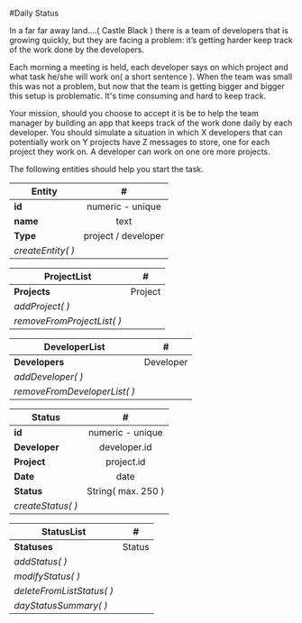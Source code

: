 #Daily Status

In a far far away land….( Castle Black  ) there is a team of developers that is growing quickly, but they are facing a problem: it’s getting harder keep track of the work done by the developers.

Each morning a meeting is held, each developer says on which project and what task he/she will work on( a short sentence ). When the team was small this was not a problem, but now that the team is getting bigger and bigger this setup is problematic. It's time consuming and hard to keep track.

Your mission, should you choose to accept it is be to help the team manager by building an app that keeps track of the work done daily by each developer. You should simulate a situation in which X developers that can potentially work on Y projects have Z messages to store, one for each project they work on. A developer can work on one ore more projects.

The following entities should help you start the task.

| Entity | #
| ------ | :----:|
| **id** | numeric - unique |
| **name**| text|
| **Type** | project / developer |
| *createEntity( )* |

| ProjectList | #
| ------ | :----:|
| **Projects** | Project |
| *addProject( )* |
| *removeFromProjectList( )* |

| DeveloperList | #
| ------ | :----:|
| **Developers** | Developer |
| *addDeveloper( )* |
| *removeFromDeveloperList( )* |

| Status | #
| ------ | :----:|
| **id** | numeric - unique |
| **Developer**| developer.id |
| **Project** | project.id |
| **Date** | date |
| **Status** | String( max. 250 ) |
| *createStatus( )* |

| StatusList | #
| ------ | :----:|
| **Statuses** | Status |
| *addStatus( )* |
| *modifyStatus( )* |
| *deleteFromListStatus( )* |
| *dayStatusSummary( )* |



